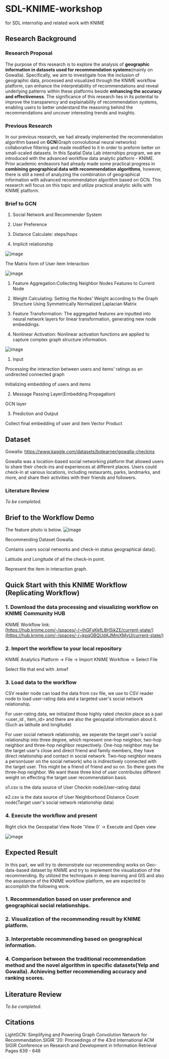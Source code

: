 # SDL-KNIME-workshop

for SDL internship and related work with KNIME

## Research Background

### Research Proposal
The purpose of this research is to explore the analysis of **geographic information in datasets used for recommendation systems**(mainly on Gowalla). Specifically, we aim to investigate how the inclusion of geographic data,  processed and visualized through the KNIME workflow platform, can enhance the interpretability of recommendations and reveal underlying patterns within these platforms beside **enhancing the accuracy and effectiveness**. The significance of this research lies in its potential to improve the transparency and explainability of recommendation systems, enabling users to better understand the reasoning behind the recommendations and uncover interesting trends and insights.
### Previous Research
In our previous research, we had already implemented the recommendation algorithm based on **GCN**(Graph convolutional neural networks) collaborative filtering and made modified to it in order to preform better on small-scaled datasets. In this Spatial Data Lab internships program, we are introduced with the advanced workflow data analytic platform - KNIME. Prior academic endeavors had already made some practical progress in **combining geographical data with recommendation algorithms**, however, there is still a need of analyzing the combination of geographical information with advanced recommendation algorithm based on GCN. This research will focus on this topic and utilize practical analytic skills with KNIME platform.

### Brief to GCN

1. Social Network and Recommender System

2. User Preference

3. Distance Calculate: steps/hops

4. Implicit relationship


![image](https://github.com/user-attachments/assets/c1c5f560-c1a8-4349-96a7-9c4c8f52bfc5)

The Matrix form of User item Interaction

![image](https://github.com/user-attachments/assets/05e0f3ae-84d3-4d71-9d28-411645b92467)

1. Feature Aggregation:Collecting Neighbor Nodes Features to Current Node

2. Weight Calculating: Setting the Nodes’ Weight according to the Graph Structure Using Symmetrically Normalized Laplacian Matrix

3. Feature Transformation: The aggregated features are inputted into neural network layers for linear transformation, generating new node embeddings.

4. Nonlinear Activation: Nonlinear activation functions are applied to capture complex graph structure information.

![image](https://github.com/user-attachments/assets/c3202d9b-1a0f-4d01-8183-8a30bf11efca)

1. Input

Processing the interaction between users and items' ratings as an undirected connected graph

Initializing embedding of users and items

2. Message Passing Layer(Embedding Propagation)

GCN layer

3. Prediction and Output

Collect final embedding of user and item Vector Product

## Dataset
Gowalla:
https://www.kaggle.com/datasets/bqlearner/gowalla-checkins

Gowalla was a location-based social networking platform that allowed users to share their check-ins and experiences at different places. Users could check-in at various locations, including restaurants, parks, landmarks, and more, and share their activities with their friends and followers. 

### Literature Review
*To be completed.*
## Brief to the Workflow Demo 
The feature photo is below.
![image](https://github.com/user-attachments/assets/5b127652-d312-432e-aee8-a2b16bcb477b)

Recommending Dataset Gowalla.

Contains users social networks and check-in status geographical data().

Latitude and Longitude of all the check-in point.

Represent the item in interaction graph.

## Quick Start with this KNIME Workflow (Replicating Workflow)

### 1. Download the data processing and visualizing workflow on KNIME Community HUB

KNIME Workflow link: [https://hub.knime.com/-/spaces/-/~IhGFsKkfL8H5jkZE/current-state/](https://hub.knime.com/-/spaces/-/~kpqGBQUdAJMmXMyU/current-state/)

### 2. Import the workflow to your local repository

KNIME Analytics Platform -> File -> Import KNIME Workflow -> Select File

Select file that end with .kmwf

### 3.  Load data to the workflow

CSV reader node can load the data from csv file, we use to CSV reader node to load user-rating data and a targeted user's social network relationship.

For user-rating data, we initialzed those highly rated checkin place as a pair <user_id , item_id> and there are also the geospatial information about it.(Such as latitude and longitude)

For user social network relationship, we seperate the target user's social relationship into three degree, which represent one-hop neighbor, two-hop neighbor and three-hop neighbor respectively. One-hop neighbor may be the target user's close and direct friend and family members, they have direct relationship and contact in social network. Two-hop neighbor means a person(user on the social network) who is indirectively connected with the target user. This might be a friend of friend and so on. So there goes the three-hop neighbor. We want these three kind of user contributes different weight on effecting the target user recommendation basis.

o1.csv is the data source of User Checkin node(User-rating data)

e2.csv is the data source of User Neighborhood Distance Count node(Target user's social network relationship data)

### 4. Execute the workflow and present

Right click the Geospatial View Node 'View 0' -> Execute and Open view

![image](https://github.com/user-attachments/assets/2ffc0a80-0938-49ba-ac03-007105f7d4e1)

## Expected Result

In this part, we will try to demonstrate our recommending works on Geo-data-based dataset by KNIME and try to implement the visualization of the recommending. By utilized the techniques in deep learning and GIS and also the assistance of the KNIME workflow platform, we are expected to accomplish the following work.

### 1. Recommendation based on user preference and geographical social relationships.

### 2. Visualization of the recommending result by KNIME platform.

### 3. Interpretable recommending based on geographical information.

### 4. Comparison between the traditional recommendation method and the novel algorithm in specific datasets(Yelp and Gowalla). Achieving better recommending accuracy and ranking scores.

## Literature Review
*To be completed.*

## Citations
LightGCN: Simplifying and Powering Graph Convolution Network for Recommendation.SIGIR '20: Proceedings of the 43rd International ACM SIGIR Conference on Research and Development in Information Retrieval
Pages 639 - 648

